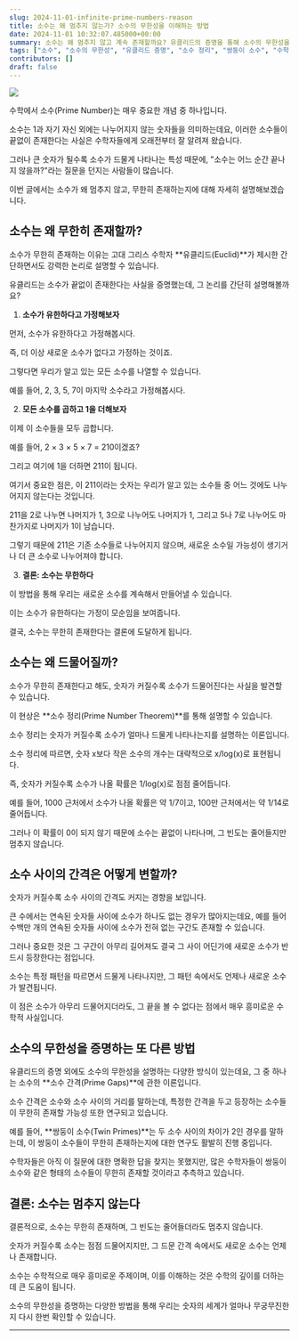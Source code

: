 ```yaml
---
slug: 2024-11-01-infinite-prime-numbers-reason
title: 소수는 왜 멈추지 않는가? 소수의 무한성을 이해하는 방법
date: 2024-11-01 10:32:07.485000+00:00
summary: 소수는 왜 멈추지 않고 계속 존재할까요? 유클리드의 증명을 통해 소수의 무한성을 쉽게 이해할 수 있습니다.
tags: ["소수", "소수의 무한성", "유클리드 증명", "소수 정리", "쌍둥이 소수", "수학"]
contributors: []
draft: false
---
```


![](https://blogger.googleusercontent.com/img/a/AVvXsEirJu2sTw36El5PRmb43Zv4o-sZvnHsbdw9YiifWuFRq1dFcXL4j1RzXxmuVrDxizaWWBhYNhNaKJnFTp_DgQImGVg7VZUPKTQPscMr72wmlj4QcNsBFXkoDSuIXj37EUgyD7zDYVnd8zst__gd3dTKLjw0A5_38_Th2GOTGYIPjqF2yIiOdkjxlJvvxDU)

수학에서 소수(Prime Number)는 매우 중요한 개념 중 하나입니다.

소수는 1과 자기 자신 외에는 나누어지지 않는 숫자들을 의미하는데요, 이러한 소수들이 끝없이 존재한다는 사실은 수학자들에게 오래전부터 잘 알려져 왔습니다.

그러나 큰 숫자가 될수록 소수가 드물게 나타나는 특성 때문에, "소수는 어느 순간 끝나지 않을까?"라는 질문을 던지는 사람들이 많습니다.

이번 글에서는 소수가 왜 멈추지 않고, 무한히 존재하는지에 대해 자세히 설명해보겠습니다.

## 소수는 왜 무한히 존재할까?

소수가 무한히 존재하는 이유는 고대 그리스 수학자 **유클리드(Euclid)**가 제시한 간단하면서도 강력한 논리로 설명할 수 있습니다.

유클리드는 소수가 끝없이 존재한다는 사실을 증명했는데, 그 논리를 간단히 설명해볼까요?

1. **소수가 유한하다고 가정해보자**

먼저, 소수가 유한하다고 가정해봅시다.

즉, 더 이상 새로운 소수가 없다고 가정하는 것이죠.

그렇다면 우리가 알고 있는 모든 소수를 나열할 수 있습니다.

예를 들어, 2, 3, 5, 7이 마지막 소수라고 가정해봅시다.

2. **모든 소수를 곱하고 1을 더해보자**

이제 이 소수들을 모두 곱합니다.

예를 들어, 2 × 3 × 5 × 7 = 210이겠죠?

그리고 여기에 1을 더하면 211이 됩니다.

여기서 중요한 점은, 이 211이라는 숫자는 우리가 알고 있는 소수들 중 어느 것에도 나누어지지 않는다는 것입니다.

211을 2로 나누면 나머지가 1, 3으로 나누어도 나머지가 1, 그리고 5나 7로 나누어도 마찬가지로 나머지가 1이 남습니다.

그렇기 때문에 211은 기존 소수들로 나누어지지 않으며, 새로운 소수일 가능성이 생기거나 더 큰 소수로 나누어져야 합니다.

3. **결론: 소수는 무한하다**

이 방법을 통해 우리는 새로운 소수를 계속해서 만들어낼 수 있습니다.

이는 소수가 유한하다는 가정이 모순임을 보여줍니다.

결국, 소수는 무한히 존재한다는 결론에 도달하게 됩니다.

## 소수는 왜 드물어질까?

소수가 무한히 존재한다고 해도, 숫자가 커질수록 소수가 드물어진다는 사실을 발견할 수 있습니다.

이 현상은 **소수 정리(Prime Number Theorem)**를 통해 설명할 수 있습니다.

소수 정리는 숫자가 커질수록 소수가 얼마나 드물게 나타나는지를 설명하는 이론입니다.

소수 정리에 따르면, 숫자 x보다 작은 소수의 개수는 대략적으로 x/log(x)로 표현됩니다.

즉, 숫자가 커질수록 소수가 나올 확률은 1/log(x)로 점점 줄어듭니다.

예를 들어, 1000 근처에서 소수가 나올 확률은 약 1/7이고, 100만 근처에서는 약 1/14로 줄어듭니다.

그러나 이 확률이 0이 되지 않기 때문에 소수는 끝없이 나타나며, 그 빈도는 줄어들지만 멈추지 않습니다.

## 소수 사이의 간격은 어떻게 변할까?

숫자가 커질수록 소수 사이의 간격도 커지는 경향을 보입니다.

큰 수에서는 연속된 숫자들 사이에 소수가 하나도 없는 경우가 많아지는데요, 예를 들어 수백만 개의 연속된 숫자들 사이에 소수가 전혀 없는 구간도 존재할 수 있습니다.

그러나 중요한 것은 그 구간이 아무리 길어져도 결국 그 사이 어딘가에 새로운 소수가 반드시 등장한다는 점입니다.

소수는 특정 패턴을 따르면서 드물게 나타나지만, 그 패턴 속에서도 언제나 새로운 소수가 발견됩니다.

이 점은 소수가 아무리 드물어지더라도, 그 끝을 볼 수 없다는 점에서 매우 흥미로운 수학적 사실입니다.

## 소수의 무한성을 증명하는 또 다른 방법

유클리드의 증명 외에도 소수의 무한성을 설명하는 다양한 방식이 있는데요, 그 중 하나는 소수의 **소수 간격(Prime Gaps)**에 관한 이론입니다.

소수 간격은 소수와 소수 사이의 거리를 말하는데, 특정한 간격을 두고 등장하는 소수들이 무한히 존재할 가능성 또한 연구되고 있습니다.

예를 들어, **쌍둥이 소수(Twin Primes)**는 두 소수 사이의 차이가 2인 경우를 말하는데, 이 쌍둥이 소수들이 무한히 존재하는지에 대한 연구도 활발히 진행 중입니다.

수학자들은 아직 이 질문에 대한 명확한 답을 찾지는 못했지만, 많은 수학자들이 쌍둥이 소수와 같은 형태의 소수들이 무한히 존재할 것이라고 추측하고 있습니다.

## 결론: 소수는 멈추지 않는다

결론적으로, 소수는 무한히 존재하며, 그 빈도는 줄어들더라도 멈추지 않습니다.

숫자가 커질수록 소수는 점점 드물어지지만, 그 드문 간격 속에서도 새로운 소수는 언제나 존재합니다.

소수는 수학적으로 매우 흥미로운 주제이며, 이를 이해하는 것은 수학의 깊이를 더하는 데 큰 도움이 됩니다.

소수의 무한성을 증명하는 다양한 방법을 통해 우리는 숫자의 세계가 얼마나 무궁무진한지 다시 한번 확인할 수 있습니다.

---
